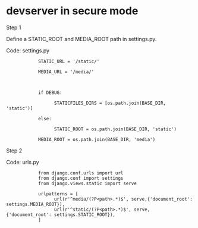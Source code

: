 # devserver in secure mode


Step 1

Define a STATIC_ROOT and MEDIA_ROOT path in settings.py.

Code: settings.py


                STATIC_URL = '/static/'

                MEDIA_URL = '/media/'

  

                if DEBUG:

                      STATICFILES_DIRS = [os.path.join(BASE_DIR, 'static')]

                else:

                      STATIC_ROOT = os.path.join(BASE_DIR, 'static')
  
                MEDIA_ROOT = os.path.join(BASE_DIR, 'media')
                
                
 
Step 2

Code: urls.py


                from django.conf.urls import url
                from django.conf import settings
                from django.views.static import serve

                urlpatterns = [
                      url(r'^media/(?P<path>.*)$', serve,{'document_root': settings.MEDIA_ROOT}),
                      url(r'^static/(?P<path>.*)$', serve,{'document_root': settings.STATIC_ROOT}),
                ]
                
                
                

